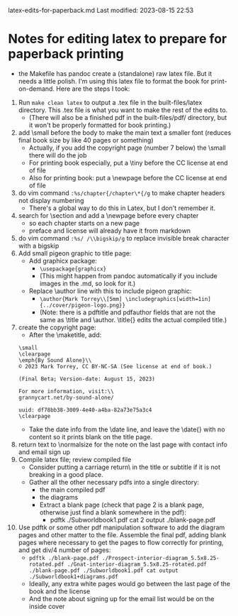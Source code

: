latex-edits-for-paperback.md
Last modified: 2023-08-15 22:53

# Notes for editing latex to prepare for paperback printing

* the Makefile has pandoc create a (standalone) raw latex file. But it needs a little polish. I'm using this latex file to format the book for print-on-demand. Here are the steps I took:

1. Run ```make clean latex``` to output a .tex file in the built-files/latex directory. This .tex file is what you want to make the rest of the edits to.
	* (There will also be a finished pdf in the built-files/pdf/ directory, but it won't be properly formatted for book printing.)
2. add \small before the body to make the main text a smaller font (reduces final book size by like 40 pages or something)
	* Actually, if you add the copyright page (number 7 below) the \small there will do the job
	* For printing book especially, put a \tiny before the CC license at end of file
	* Also for printing book: put a \newpage before the CC license at end of file
3. do vim command ```:%s/chapter{/chapter\*{/g``` to make chapter headers not display numbering
	* There's a global way to do this in Latex, but I don't remember it.
4. search for \section and add a \newpage before every chapter
	* so each chapter starts on a new page
	* preface and license will already have it from markdown
5. do vim command ```:%s/ /\\bigskip/g``` to replace invisible break character with a bigskip
6. Add small pigeon graphic to title page:
	* Add graphicx package:
		* ```\usepackage{graphicx}```
		* (This might happen from pandoc automatically if you include images in the .md, so look for it.)
	* Replace \author line with this to include pigeon graphic:
		* ```\author{Mark Torrey\\[5mm] \includegraphics[width=1in]{../cover/pigeon-logo.png}}```
		* (Note: there is a pdftitle and pdfauthor fields that are not the same as \title and \author. \title{} edits the actual compiled title.)
7. create the copyright page:
	* After the \maketitle, add:
	```
	\small
	\clearpage
	\emph{By Sound Alone}\\
	© 2023 Mark Torrey, CC BY-NC-SA (See license at end of book.)

	(Final Beta; Version-date: August 15, 2023)

	For more information, visit:\\
	grannycart.net/by-sound-alone/
	
	uuid: df78bb38-3009-4e40-a4ba-82a73e75a3c4
	\clearpage
	```
	* Take the date info from the \date line, and leave the \date{} with no content so it prints blank on the title page.
8. return text to \normalsize for the note on the last page with contact info and email sign up
9. Compile latex file; review compiled file
	* Consider putting a carriage return\\ in the title or subtitle if it is not breaking in a good place. 
	* Gather all the other necessary pdfs into a single directory:
		* the main compiled pdf
		* the diagrams
		* Extract a blank page (check that page 2 is a blank page, otherwise just find a blank somewhere in the pdf):
			* pdftk ./Subworldbook1.pdf cat 2 output ./blank-page.pdf
10. Use pdftk or some other pdf manipulation software to add the diagram pages and other matter to the file. Assemble the final pdf, adding blank pages where necessary to get the pages to flow correctly for printing, and get div/4 number of pages:
	* ```pdftk ./blank-page.pdf ./Prospect-interior-diagram_5.5x8.25-rotated.pdf ./Gnat-interior-diagram_5.5x8.25-rotated.pdf ./blank-page.pdf ./Subworldbook1.pdf cat output ./Subworldbook1+diagrams.pdf```
	* Ideally, any extra white pages would go between the last page of the book and the license
	* And the note about signing up for the email list would be on the inside cover





